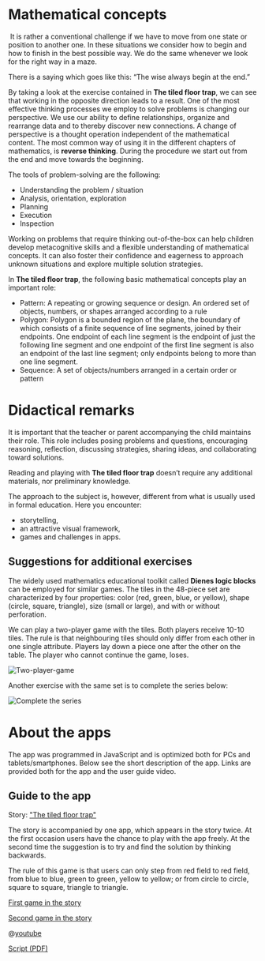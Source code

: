 # Mathematical concepts
​
It is rather a conventional challenge if we have to move from one state or position to another one. In these situations we consider how to begin and how to finish in the best possible way. We do the same whenever we look for the right way in a maze. 

There is a saying which goes like this: “The wise always begin at the end.” 

By taking a look at the exercise contained in **The tiled floor trap**, we can see that working in the opposite direction leads to a result. One of the most effective thinking processes we employ to solve problems is changing our perspective. We use our ability to define relationships, organize and rearrange data and to thereby discover new connections. A change of perspective is a thought operation independent of the mathematical content. The most common way of using it in the different chapters of mathematics, is **reverse thinking**. During the procedure we start out from the end and move towards the beginning. 

The tools of problem-solving are the following:
+ Understanding the problem / situation
+ Analysis, orientation, exploration
+ Planning
+ Execution
+ Inspection

Working on problems that require thinking out-of-the-box can help children develop metacognitive skills and a flexible understanding of mathematical concepts. It can also foster their confidence and eagerness to approach unknown situations and explore multiple solution strategies.

In **The tiled floor trap**, the following basic mathematical concepts play an important role:

+ Pattern: A repeating or growing sequence or design. An ordered set of objects, numbers, or shapes arranged according to a rule
+ Polygon: Polygon is a bounded region of the plane, the boundary of which consists of a finite sequence of line segments, joined by their endpoints. One endpoint of each line segment is the endpoint of just the following line segment and one endpoint of the first line segment is also an endpoint of the last line segment; only endpoints belong to more than one line segment.
+ Sequence: A set of objects/numbers arranged in a certain order or pattern

# Didactical remarks

It is important that the teacher or parent accompanying the child maintains their role. This role includes posing problems and questions, encouraging reasoning, reflection, discussing strategies, sharing ideas, and collaborating toward solutions.

Reading and playing with **The tiled floor trap** doesn’t require any additional materials, nor preliminary knowledge. 

The approach to the subject is, however, different from what is usually used in formal education. Here you encounter: 
+ storytelling,
+ an attractive visual framework,
+ games and challenges in apps.


## Suggestions for additional exercises
The widely used mathematics educational toolkit called **Dienes logic blocks** can be employed for similar games. The tiles in the 48-piece set are characterized by four properties: color (red, green, blue, or yellow), shape (circle, square, triangle), size (small or large), and with or without perforation.

We can play a two-player game with the tiles. Both players receive 10-10 tiles. The rule is that neighbouring tiles should only differ from each other in one single attribute. Players lay down a piece one after the other on the table. The player who cannot continue the game, loses. 

![Two-player-game](stories/logi-2/img/dienes1.png)

Another exercise with the same set is to complete the series below:

![Complete the series](stories/logi-2/img/dienes2.png)

# About the apps

The app was programmed in JavaScript and is optimized both for PCs and tablets/smartphones. Below see the short description of the app. Links are provided both for the app and the user guide video. 


## Guide to the app ## 

Story: ["The tiled floor trap"]($HUB_URL/story/the-tiled-floor-trap/)

The story is accompanied by one app, which appears in the story twice. At the first occasion users have the chance to play with the app freely. At the second time the suggestion is to try and find the solution by thinking backwards.

The rule of this game is that users can only step from red field to red field, from blue to blue, green to green, yellow to yellow; or from circle to circle, square to square, triangle to triangle. 

[First game in the story]($HUB_URL/story/the-tiled-floor-trap/?actionLink=firstGame)

[Second game in the story]($HUB_URL/story/the-tiled-floor-trap/?actionLink=secondGame)


@[youtube](ORR614pbLzk)

[Script (PDF)](stories/logi-2/transcripts/Script2.pdf)